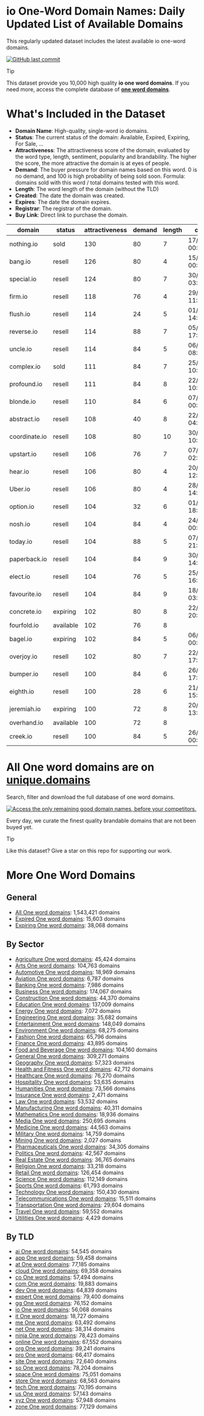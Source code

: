 
# **io One-Word Domain Names**: Daily Updated List of Available Domains

This regularly updated dataset includes the latest available io one-word domains.

[![GitHub last commit](https://img.shields.io/github/last-commit/UniqueDomains/io-oneword-domains.svg?style=flat)]() 

> [!TIP]
> This dataset provide you 10,000 high quality **io one word domains**.
> If you need more, access the complete database of **[one word domains](https://unique.domains?utm_source=github&utm_medium=dataset&utm_campaign=io&utm_content=description.top)**.

# What's Included in the Dataset

- **Domain Name**: High-quality, single-word io domains.
- **Status**: The current status of the domain: Available, Expired, Expiring, For Sale, ...
- **Attractiveness**: The attractiveness score of the domain, evaluated by the word type, length, sentiment, popularity and brandability. The higher the score, the more attractive the domain is at eyes of people.
- **Demand**: The buyer pressure for domain names based on this word. 0 is no demand, and 100 is high probability of being sold soon. Formula: domains sold with this word / total domains tested with this word.
- **Length**: The word length of the domain (without the TLD)
- **Created**: The date the domain was created.
- **Expires**: The date the domain expires.
- **Registrar**: The registrar of the domain.
- **Buy Link**: Direct link to purchase the domain.

| domain        | status    | attractiveness | demand | length | created          | expires          | registrar         | sectors                                          |
| ------------- | --------- | -------------- | ------ | ------ | ---------------- | ---------------- | ----------------- | ------------------------------------------------ |
| nothing.io    | sold      | 130            | 80     | 7      | 17/03/2015 00:30 | 17/03/2026 00:30 | Porkbun LLC       | Arts,General,Media                               |
| bang.io       | resell    | 126            | 80     | 4      | 15/02/2014 00:31 | 15/02/2026 00:31 | NameCheap, Inc.   | Entertainment                                    |
| special.io    | resell    | 124            | 80     | 7      | 30/03/2013 03:58 | 30/03/2026 04:58 | Dynadot Inc       | Business,Media,Retail                            |
| firm.io       | resell    | 118            | 76     | 4      | 29/02/2012 11:58 | 01/03/2026 11:58 | Porkbun LLC       | Business,Finance,Law                             |
| flush.io      | resell    | 114            | 24     | 5      | 01/11/2024 14:15 | 01/11/2025 14:15 | Sav.com, LLC      | Business,Finance,Media                           |
| reverse.io    | resell    | 114            | 88     | 7      | 05/11/2018 17:40 | 05/11/2025 17:40 | Dynadot Inc       | Automotive,Finance,Technology                    |
| uncle.io      | resell    | 114            | 84     | 5      | 06/12/2014 08:07 | 06/12/2025 08:07 | NameCheap, Inc.   | Arts,General,Media                               |
| complex.io    | sold      | 111            | 84     | 7      | 25/02/2018 10:12 | 25/02/2026 10:12 | humbly, LLC       | Science,Technology                               |
| profound.io   | resell    | 111            | 84     | 8      | 22/09/2018 10:51 | 22/09/2025 10:51 | GoDaddy.com, LLC  | Education,Humanities,Media                       |
| blonde.io     | resell    | 110            | 84     | 6      | 07/07/2016 00:30 | 07/07/2026 00:30 | GoDaddy.com, LLC  | Fashion,Retail                                   |
| abstract.io   | resell    | 108            | 40     | 8      | 22/10/2010 04:34 | 22/10/2025 04:34 | GoDaddy.com, LLC  | Arts,Humanities,Science                          |
| coordinate.io | resell    | 108            | 80     | 10     | 30/12/2018 10:24 | 30/12/2025 10:24 | GoDaddy.com, LLC  | Business,Education,Technology                    |
| upstart.io    | resell    | 106            | 76     | 7      | 07/08/2014 02:10 | 07/08/2026 02:10 | Dynadot Inc       | Business,Media,Technology                        |
| hear.io       | resell    | 106            | 80     | 4      | 20/11/2023 12:16 | 20/11/2025 12:16 | GoDaddy.com, LLC  | Education,General,Healthcare,Media               |
| Uber.io       | resell    | 106            | 80     | 4      | 28/10/2019 14:30 | 28/10/2025 14:30 | GoDaddy.com, LLC  | Business,Technology,Transportation               |
| option.io     | resell    | 104            | 32     | 6      | 01/02/2013 18:06 | 01/02/2026 18:06 | Dynadot Inc       | Finance,General                                  |
| nosh.io       | resell    | 104            | 84     | 4      | 24/05/2015 00:30 | 24/05/2026 00:30 | GoDaddy.com, LLC  | Food and Beverage,Hospitality                    |
| today.io      | resell    | 104            | 88     | 5      | 07/08/2009 21:47 | 07/08/2026 21:47 | NameCheap, Inc.   | Business,Media,Technology                        |
| paperback.io  | resell    | 104            | 84     | 9      | 30/01/2020 14:30 | 30/01/2026 14:30 | Sav.com, LLC      | Media                                            |
| elect.io      | resell    | 104            | 76     | 5      | 25/11/2013 16:23 | 25/11/2025 16:23 | GoDaddy.com, LLC  | Business,Education,Politics                      |
| favourite.io  | resell    | 104            | 84     | 9      | 18/07/2018 03:18 | 18/07/2026 03:18 | humbly, LLC       | Entertainment,Media,Retail                       |
| concrete.io   | expiring  | 102            | 80     | 8      | 22/04/2012 20:14 | 22/07/2025 00:30 | Porkbun LLC       | Construction,Engineering,Real Estate             |
| fourfold.io   | available | 102            | 76     | 8      |                  |                  |                   | Business,Engineering,Mathematics                 |
| bagel.io      | expiring  | 102            | 84     | 5      | 06/08/2016 00:30 | 06/08/2025 00:30 | GoDaddy.com, LLC  | Food and Beverage,Hospitality,Retail             |
| overjoy.io    | resell    | 102            | 80     | 7      | 22/10/2022 17:00 | 22/10/2025 17:00 | Sav.com, LLC - 36 | Entertainment,Hospitality,Media                  |
| bumper.io     | resell    | 100            | 84     | 6      | 26/04/2014 17:44 | 26/04/2026 17:44 | GoDaddy.com, LLC  | Automotive,Manufacturing,Transportation          |
| eighth.io     | resell    | 100            | 28     | 6      | 21/12/2023 15:20 | 21/12/2025 15:20 | Dynadot Inc       | Mathematics                                      |
| jeremiah.io   | expiring  | 100            | 72     | 8      | 20/07/2022 13:16 | 20/07/2025 13:16 | Sav.com, LLC      | Humanities,Religion                              |
| overhand.io   | available | 100            | 72     | 8      |                  |                  |                   | Arts,Education,Sports                            |
| creek.io      | resell    | 100            | 84     | 5      | 26/06/2015 00:30 | 26/06/2026 00:30 | Dynadot Inc       | Environment,General,Geography,Real Estate,Travel |

# All One word domains are on [unique.domains](https://unique.domains?utm_source=github&utm_medium=dataset&utm_campaign=io&utm_content=description.bottom)

Search, filter and download the full database of one word domains.

[![Access the only remaining good domain names, before your competitors.](https://github.com/UniqueDomains/io-oneword-domains/blob/main/unique.domains.jpg?raw=true)](https://unique.domains?utm_source=github&utm_medium=dataset&utm_campaign=io&utm_content=description.image)

Every day, we curate the finest quality brandable domains that are not been buyed yet.

> [!TIP]
> Like this dataset? Give a star on this repo for supporting our work.

# More One Word Domains

## General

- [All One word domains](https://github.com/UniqueDomains/oneword-domains): 1,543,421 domains
- [Expired One word domains](https://github.com/UniqueDomains/expired-oneword-domains): 15,603 domains
- [Expiring One word domains](https://github.com/UniqueDomains/expiring-oneword-domains): 38,068 domains
## By Sector

- [Agriculture One word domains](https://github.com/UniqueDomains/agriculture-oneword-domains): 45,424 domains
- [Arts One word domains](https://github.com/UniqueDomains/arts-oneword-domains): 104,763 domains
- [Automotive One word domains](https://github.com/UniqueDomains/automotive-oneword-domains): 18,969 domains
- [Aviation One word domains](https://github.com/UniqueDomains/aviation-oneword-domains): 6,787 domains
- [Banking One word domains](https://github.com/UniqueDomains/banking-oneword-domains): 7,986 domains
- [Business One word domains](https://github.com/UniqueDomains/business-oneword-domains): 174,067 domains
- [Construction One word domains](https://github.com/UniqueDomains/construction-oneword-domains): 44,370 domains
- [Education One word domains](https://github.com/UniqueDomains/education-oneword-domains): 137,009 domains
- [Energy One word domains](https://github.com/UniqueDomains/energy-oneword-domains): 7,072 domains
- [Engineering One word domains](https://github.com/UniqueDomains/engineering-oneword-domains): 35,682 domains
- [Entertainment One word domains](https://github.com/UniqueDomains/entertainment-oneword-domains): 148,049 domains
- [Environment One word domains](https://github.com/UniqueDomains/environment-oneword-domains): 68,275 domains
- [Fashion One word domains](https://github.com/UniqueDomains/fashion-oneword-domains): 65,796 domains
- [Finance One word domains](https://github.com/UniqueDomains/finance-oneword-domains): 43,895 domains
- [Food and Beverage One word domains](https://github.com/UniqueDomains/food-and-beverage-oneword-domains): 104,160 domains
- [General One word domains](https://github.com/UniqueDomains/general-oneword-domains): 309,271 domains
- [Geography One word domains](https://github.com/UniqueDomains/geography-oneword-domains): 57,323 domains
- [Health and Fitness One word domains](https://github.com/UniqueDomains/health-and-fitness-oneword-domains): 42,712 domains
- [Healthcare One word domains](https://github.com/UniqueDomains/healthcare-oneword-domains): 76,270 domains
- [Hospitality One word domains](https://github.com/UniqueDomains/hospitality-oneword-domains): 53,635 domains
- [Humanities One word domains](https://github.com/UniqueDomains/humanities-oneword-domains): 73,566 domains
- [Insurance One word domains](https://github.com/UniqueDomains/insurance-oneword-domains): 2,471 domains
- [Law One word domains](https://github.com/UniqueDomains/law-oneword-domains): 53,532 domains
- [Manufacturing One word domains](https://github.com/UniqueDomains/manufacturing-oneword-domains): 40,311 domains
- [Mathematics One word domains](https://github.com/UniqueDomains/mathematics-oneword-domains): 18,936 domains
- [Media One word domains](https://github.com/UniqueDomains/media-oneword-domains): 250,695 domains
- [Medicine One word domains](https://github.com/UniqueDomains/medicine-oneword-domains): 44,563 domains
- [Military One word domains](https://github.com/UniqueDomains/military-oneword-domains): 14,759 domains
- [Mining One word domains](https://github.com/UniqueDomains/mining-oneword-domains): 2,027 domains
- [Pharmaceuticals One word domains](https://github.com/UniqueDomains/pharmaceuticals-oneword-domains): 34,305 domains
- [Politics One word domains](https://github.com/UniqueDomains/politics-oneword-domains): 42,567 domains
- [Real Estate One word domains](https://github.com/UniqueDomains/real-estate-oneword-domains): 36,765 domains
- [Religion One word domains](https://github.com/UniqueDomains/religion-oneword-domains): 33,218 domains
- [Retail One word domains](https://github.com/UniqueDomains/retail-oneword-domains): 126,454 domains
- [Science One word domains](https://github.com/UniqueDomains/science-oneword-domains): 112,149 domains
- [Sports One word domains](https://github.com/UniqueDomains/sports-oneword-domains): 61,793 domains
- [Technology One word domains](https://github.com/UniqueDomains/technology-oneword-domains): 150,430 domains
- [Telecommunications One word domains](https://github.com/UniqueDomains/telecommunications-oneword-domains): 15,511 domains
- [Transportation One word domains](https://github.com/UniqueDomains/transportation-oneword-domains): 29,604 domains
- [Travel One word domains](https://github.com/UniqueDomains/travel-oneword-domains): 59,552 domains
- [Utilities One word domains](https://github.com/UniqueDomains/utilities-oneword-domains): 4,429 domains
## By TLD

- [ai One word domains](https://github.com/UniqueDomains/ai-oneword-domains): 54,545 domains
- [app One word domains](https://github.com/UniqueDomains/app-oneword-domains): 59,458 domains
- [at One word domains](https://github.com/UniqueDomains/at-oneword-domains): 77,185 domains
- [cloud One word domains](https://github.com/UniqueDomains/cloud-oneword-domains): 69,358 domains
- [co One word domains](https://github.com/UniqueDomains/co-oneword-domains): 57,494 domains
- [com One word domains](https://github.com/UniqueDomains/com-oneword-domains): 19,883 domains
- [dev One word domains](https://github.com/UniqueDomains/dev-oneword-domains): 64,839 domains
- [expert One word domains](https://github.com/UniqueDomains/expert-oneword-domains): 79,400 domains
- [gg One word domains](https://github.com/UniqueDomains/gg-oneword-domains): 76,152 domains
- [io One word domains](https://github.com/UniqueDomains/io-oneword-domains): 56,068 domains
- [it One word domains](https://github.com/UniqueDomains/it-oneword-domains): 18,727 domains
- [me One word domains](https://github.com/UniqueDomains/me-oneword-domains): 63,492 domains
- [net One word domains](https://github.com/UniqueDomains/net-oneword-domains): 38,314 domains
- [ninja One word domains](https://github.com/UniqueDomains/ninja-oneword-domains): 78,423 domains
- [online One word domains](https://github.com/UniqueDomains/online-oneword-domains): 67,552 domains
- [org One word domains](https://github.com/UniqueDomains/org-oneword-domains): 39,241 domains
- [pro One word domains](https://github.com/UniqueDomains/pro-oneword-domains): 66,417 domains
- [site One word domains](https://github.com/UniqueDomains/site-oneword-domains): 72,640 domains
- [so One word domains](https://github.com/UniqueDomains/so-oneword-domains): 78,204 domains
- [space One word domains](https://github.com/UniqueDomains/space-oneword-domains): 75,051 domains
- [store One word domains](https://github.com/UniqueDomains/store-oneword-domains): 68,563 domains
- [tech One word domains](https://github.com/UniqueDomains/tech-oneword-domains): 70,195 domains
- [us One word domains](https://github.com/UniqueDomains/us-oneword-domains): 57,143 domains
- [xyz One word domains](https://github.com/UniqueDomains/xyz-oneword-domains): 57,948 domains
- [zone One word domains](https://github.com/UniqueDomains/zone-oneword-domains): 77,129 domains
        